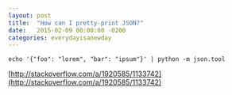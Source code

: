 ```yaml
---
layout: post
title:  "How can I pretty-print JSON?"
date:   2015-02-09 00:00:00 -0200
categories: everydayisanewday
---
```

```
echo '{"foo": "lorem", "bar": "ipsum"}' | python -m json.tool
```

[http://stackoverflow.com/a/1920585/1133742](http://stackoverflow.com/a/1920585/1133742)
